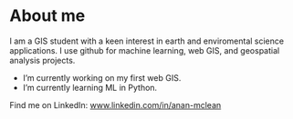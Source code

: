# About me
I am a GIS student with a keen interest in earth and enviromental science applications. I use github for machine learning, web GIS, and geospatial analysis projects.

- I’m currently working on my first web GIS.
- I’m currently learning ML in Python.

Find me on LinkedIn: www.linkedin.com/in/anan-mclean 
